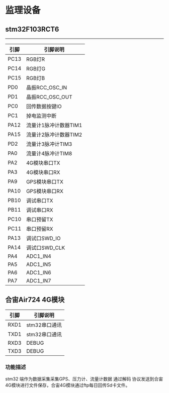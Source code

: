 # 监理设备
## stm32F103RCT6
---
| 引脚        | 引脚说明                                                         |
| ------------ | ------------------------------------------------------------ |
| PC13 |  RGB灯R |
| PC14 | RGB灯G  |
| PC15 | RGB灯B  |
| PD0  | 晶振RCC_OSC_IN  |
| PD1  | 晶振RCC_OSC_OUT  |
| PC0  | 回传数据按键IO  |
| PC1  | 掉电监测中断  |
| PA12 | 流量计1脉冲计数器TIM1  |
| PA15 | 流量计2脉冲计数器TIM2  |
| PD2  | 流量计3脉冲计TIM3  |     
| PA0  | 流量计4脉冲计TIM8  |                               
| PA2  | 4G模块串口TX  |
| PA3  | 4G模块串口RX  |
| PA9  | GPS模块串口TX  |
| PA10 | GPS模块串口RX  |
| PB10 | 调试串口TX  | 
| PB11 | 调试串口RX  |
| PC10 | 串口预留TX  |
| PC11 | 串口预留RX  |
| PA13 | 调试口SWD_IO  |
| PA14 | 调试口SWD_CLK  |
| PA4  | ADC1_IN4  |
| PA5  | ADC1_IN5  |
| PA6  | ADC1_IN6  |
| PA7  | ADC1_IN7  |
## 合宙Air724 4G模块
| 引脚        | 引脚说明                                                         |
| ------------ | ------------------------------------------------------------ |
| RXD1 | stm32串口通讯 |
| TXD1 | stm32串口通讯 |
| RXD3 | DEBUG|
| TXD3 | DEBUG |
### 功能描述
stm32 端作为数据采集采集GPS、压力计、流量计数据 通过解码 协议发送到合宙4G模块进行文件保存，合宙4G模块通过ftp每日回传Sd卡文件。

 


